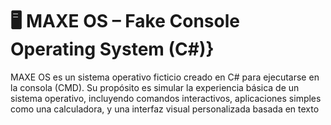 # 🖥️ MAXE OS – Fake Console Operating System (C#)}
MAXE OS es un sistema operativo ficticio creado en C# para ejecutarse en la consola (CMD). Su propósito es simular la experiencia básica de un sistema operativo, incluyendo comandos interactivos, aplicaciones simples como una calculadora, y una interfaz visual personalizada basada en texto
